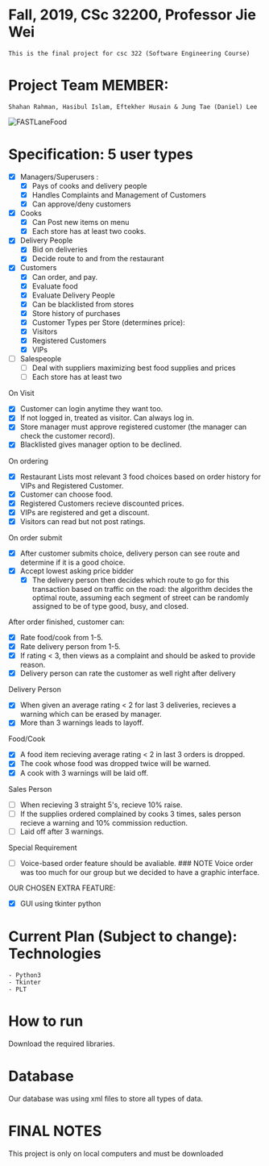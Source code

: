 # Fall, 2019, CSc 32200, Professor Jie Wei
    This is the final project for csc 322 (Software Engineering Course)  
# Project Team MEMBER:
    Shahan Rahman, Hasibul Islam, Eftekher Husain & Jung Tae (Daniel) Lee

![FASTLaneFood](https://user-images.githubusercontent.com/36207058/67982589-61ef1e00-fbf9-11e9-8c8c-397210670091.png)

# Specification: 5 user types
- [X] Managers/Superusers :
  - [X] Pays of cooks and delivery people
  - [X] Handles Complaints and Management of Customers
  - [X] Can approve/deny customers
- [X] Cooks
  - [X] Can Post new items on menu
  - [X] Each store has at least two cooks.
- [X] Delivery People
  - [X] Bid on deliveries
  - [X] Decide route to and from the restaurant
- [X] Customers
  - [X] Can order, and pay.
  - [X] Evaluate food
  - [X] Evaluate Delivery People
  - [X] Can be blacklisted from stores
  - [X] Store history of purchases
  - [X] Customer Types per Store (determines price):
  - [X] Visitors
  - [X] Registered Customers
  - [X] VIPs
- [ ] Salespeople
  - [ ] Deal with suppliers maximizing best food supplies and prices
  - [ ] Each store has at least two
  
On Visit
- [X] Customer can login anytime they want too.
- [X] If not logged in, treated as visitor. Can always log in.
- [X] Store manager must approve registered customer (the manager can check the customer record).
- [X] Blacklisted gives manager option to be declined.

On ordering
- [X] Restaurant Lists most relevant 3 food choices based on order history for VIPs and Registered Customer.
- [X] Customer can choose food.
- [X] Registered Customers recieve discounted prices.
- [X] VIPs are registered and get a discount.
- [X] Visitors can read but not post ratings.

On order submit
- [X] After customer submits choice, delivery person can see route and determine if it is a good choice.
- [X] Accept lowest asking price bidder
  - [X] The delivery person then decides which route to go for this transaction based on traffic on the road: the algorithm decides the optimal route, assuming each segment of street can be randomly assigned to be of type good, busy, and closed.

After order finished, customer can:
- [X] Rate food/cook from 1-5.
- [X] Rate delivery person from 1-5.
- [X] If rating < 3, then views as a complaint and should be asked to provide reason.
- [X] Delivery person can rate the customer as well right after delivery 

Delivery Person 
- [X] When given an average rating < 2 for last 3 deliveries, recieves a warning which can be erased by manager.
- [X] More than 3 warnings leads to layoff.

Food/Cook 
- [X] A food item recieving average rating < 2 in last 3 orders is dropped.
- [X] The cook whose food was dropped twice will be warned.
- [X] A cook with 3 warnings will be laid off.

Sales Person 
- [ ] When recieving 3 straight 5's, recieve 10% raise.
- [ ] If the supplies ordered complained by cooks 3 times, sales person recieve a warning and 10% commission reduction.
- [ ] Laid off after 3 warnings.

Special Requirement
- [ ] Voice-based order feature should be avaliable.
      ### NOTE
          Voice order was too much for our group but we decided to have a graphic interface. 

OUR CHOSEN EXTRA FEATURE:
- [X] GUI using tkinter python

# Current Plan (Subject to change): Technologies
    - Python3 
    - Tkinter
    - PLT

# How to run
Download the required libraries.

# Database
Our database was using xml files to store all types of data. 

# FINAL NOTES
This project is only on local computers and must be downloaded 
